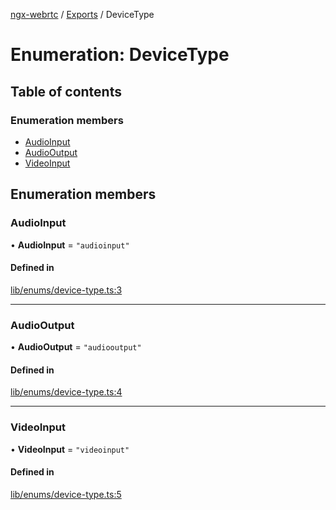 [ngx-webrtc](https://github.com/lotterfriends/ngx-webrtc/tree/main/libs/ngx-webrtc/docs/README.md) / [Exports](https://github.com/lotterfriends/ngx-webrtc/tree/main/libs/ngx-webrtc/docs/modules.md) / DeviceType

# Enumeration: DeviceType

## Table of contents

### Enumeration members

- [AudioInput](https://github.com/lotterfriends/ngx-webrtc/tree/main/libs/ngx-webrtc/docs/enums/DeviceType.md#audioinput)
- [AudioOutput](https://github.com/lotterfriends/ngx-webrtc/tree/main/libs/ngx-webrtc/docs/enums/DeviceType.md#audiooutput)
- [VideoInput](https://github.com/lotterfriends/ngx-webrtc/tree/main/libs/ngx-webrtc/docs/enums/DeviceType.md#videoinput)

## Enumeration members

### AudioInput

• **AudioInput** = `"audioinput"`

#### Defined in

[lib/enums/device-type.ts:3](https://github.com/lotterfriends/video-chat/blob/c9c150f/libs/ngx-webrtc/src/lib/enums/device-type.ts#L3)

___

### AudioOutput

• **AudioOutput** = `"audiooutput"`

#### Defined in

[lib/enums/device-type.ts:4](https://github.com/lotterfriends/video-chat/blob/c9c150f/libs/ngx-webrtc/src/lib/enums/device-type.ts#L4)

___

### VideoInput

• **VideoInput** = `"videoinput"`

#### Defined in

[lib/enums/device-type.ts:5](https://github.com/lotterfriends/video-chat/blob/c9c150f/libs/ngx-webrtc/src/lib/enums/device-type.ts#L5)
